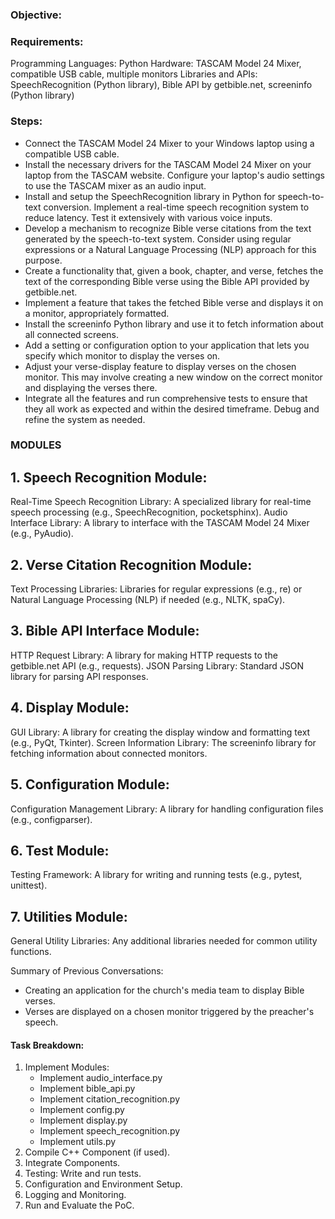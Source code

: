 ###  Objective:
                                                                                                                                                                                                                                                                                                                                                                                                                                                                                                                                                                                                                                                                                                                                                                                                                                                                                                                                                                                                                                                                                                                                                                                                                                                                                                                                                                                                                                                                                                                                                                                                                                                                                                                                                                                                                                                                                                                                                                                                                                                                                                                                                                                                                                                                                                                                                                                                                                                                                                                                                                                                                                                                                                                                                                                                                                                                                                                                                                                                                                                                                                    

### Requirements:
Programming Languages: Python
Hardware: TASCAM Model 24 Mixer, compatible USB cable, multiple monitors
Libraries and APIs: SpeechRecognition (Python library), Bible API by getbible.net, screeninfo (Python library)

### Steps:

- Connect the TASCAM Model 24 Mixer to your Windows laptop using a compatible USB cable.
- Install the necessary drivers for the TASCAM Model 24 Mixer on your laptop from the TASCAM website.
Configure your laptop's audio settings to use the TASCAM mixer as an audio input.
- Install and setup the SpeechRecognition library in Python for speech-to-text conversion.
Implement a real-time speech recognition system to reduce latency. Test it extensively with various voice inputs.
- Develop a mechanism to recognize Bible verse citations from the text generated by the speech-to-text system. Consider using regular expressions or a Natural Language Processing (NLP) approach for this purpose.
- Create a functionality that, given a book, chapter, and verse, fetches the text of the corresponding Bible verse using the Bible API provided by getbible.net.
- Implement a feature that takes the fetched Bible verse and displays it on a monitor, appropriately formatted.
- Install the screeninfo Python library and use it to fetch information about all connected screens.
- Add a setting or configuration option to your application that lets you specify which monitor to display the verses on.
- Adjust your verse-display feature to display verses on the chosen monitor. This may involve creating a new window on the correct monitor and displaying the verses there.
- Integrate all the features and run comprehensive tests to ensure that they all work as expected and within the desired timeframe. Debug and refine the system as needed.

### MODULES

## 1. Speech Recognition Module:
Real-Time Speech Recognition Library: A specialized library for real-time speech processing (e.g., SpeechRecognition, pocketsphinx).
Audio Interface Library: A library to interface with the TASCAM Model 24 Mixer (e.g., PyAudio).
## 2. Verse Citation Recognition Module:
Text Processing Libraries: Libraries for regular expressions (e.g., re) or Natural Language Processing (NLP) if needed (e.g., NLTK, spaCy).
## 3. Bible API Interface Module:
HTTP Request Library: A library for making HTTP requests to the getbible.net API (e.g., requests).
JSON Parsing Library: Standard JSON library for parsing API responses.
## 4. Display Module:
GUI Library: A library for creating the display window and formatting text (e.g., PyQt, Tkinter).
Screen Information Library: The screeninfo library for fetching information about connected monitors.
## 5. Configuration Module:
Configuration Management Library: A library for handling configuration files (e.g., configparser).
## 6. Test Module:
Testing Framework: A library for writing and running tests (e.g., pytest, unittest).
## 7. Utilities Module:
General Utility Libraries: Any additional libraries needed for common utility functions.

Summary of Previous Conversations:
- Creating an application for the church's media team to display Bible verses.
- Verses are displayed on a chosen monitor triggered by the preacher's speech.

#### Task Breakdown:
1. Implement Modules:
   - Implement audio_interface.py
   - Implement bible_api.py
   - Implement citation_recognition.py
   - Implement config.py
   - Implement display.py
   - Implement speech_recognition.py
   - Implement utils.py
2. Compile C++ Component (if used).
3. Integrate Components.
4. Testing: Write and run tests.
5. Configuration and Environment Setup.
6. Logging and Monitoring.
7. Run and Evaluate the PoC.